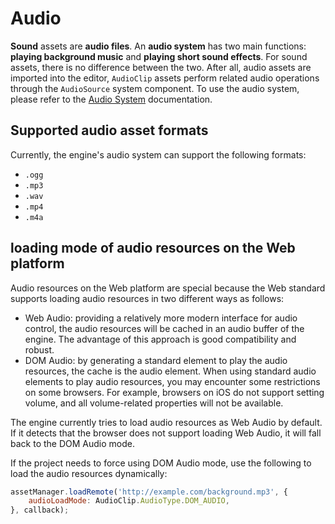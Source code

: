 # Audio

__Sound__ assets are __audio files__. An __audio system__ has two main functions: __playing background music__ and __playing short sound effects__.
For sound assets, there is no difference between the two. After all, audio assets are imported into the editor, `AudioClip` assets perform related audio operations through the `AudioSource` system component. To use the audio system, please refer to the [Audio System](../audio-system/overview.md) documentation.

## Supported audio asset formats

Currently, the engine's audio system can support the following formats:
  - `.ogg`
  - `.mp3`
  - `.wav`
  - `.mp4`
  - `.m4a`

## loading mode of audio resources on the Web platform

Audio resources on the Web platform are special because the Web standard supports loading audio resources in two different ways as follows:
- Web Audio: providing a relatively more modern interface for audio control, the audio resources will be cached in an audio buffer of the engine. The advantage of this approach is good compatibility and robust.
- DOM Audio: by generating a standard element to play the audio resources, the cache is the audio element. When using standard audio elements to play audio resources, you may encounter some restrictions on some browsers. For example, browsers on iOS do not support setting volume, and all volume-related properties will not be available.

The engine currently tries to load audio resources as Web Audio by default. If it detects that the browser does not support loading Web Audio, it will fall back to the DOM Audio mode.

If the project needs to force using DOM Audio mode, use the following to load the audio resources dynamically:

```javascript
assetManager.loadRemote('http://example.com/background.mp3', {
    audioLoadMode: AudioClip.AudioType.DOM_AUDIO,
}, callback);
```